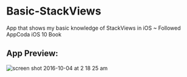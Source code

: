 # Basic-StackViews
App that shows my basic knowledge of StackViews in iOS ~ Followed AppCoda iOS 10 Book

## App Preview:
![screen shot 2016-10-04 at 2 18 25 am](https://cloud.githubusercontent.com/assets/15223809/19064327/a91e8d4a-89da-11e6-8d3f-3e3256a91d52.png)

